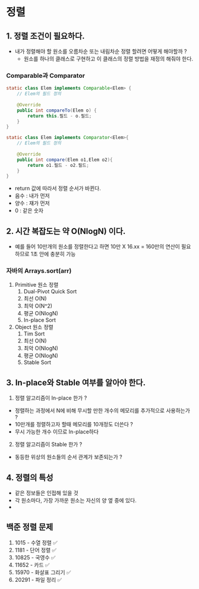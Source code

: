 # 정렬 

## 1. 정렬 조건이 필요하다.  

- 내가 정렬해야 할 원소를 오름차순 또는 내림차순 정렬 할려면 어떻게 해야할까 ? 
  - 원소를 하나의 클래스로 구현하고 이 클래스의 정렬 방법을 재정의 해줘야 한다. 


### Comparable과 Comparator

```java
static class Elem implements Comparable<Elem> {
    // Elem의 필드 정의 
    
    @Override
    public int compareTo(Elem o) {
        return this.필드 - o.필드;
    }
}
```

```java
static class Elem implements Comparator<Elem>{
    // Elem의 필드 정의
    
    @Override
    public int compare(Elem o1,Elem o2){
        return o1.필드 - o2.필드;
    }
}
```

- return 값에 따라서 정렬 순서가 바뀐다. 
- 음수 : 내가 먼저  
- 양수 : 쟤가 먼저 
- 0 : 같은 숫자

## 2. 시간 복잡도는 약 O(NlogN) 이다.
- 예를 들어 10만개의 원소를 정렬한다고 하면 10만 X 16.xx = 160만의 연산이 필요하므로 1초 안에 충분히 가능

### 자바의 Arrays.sort(arr)

1. Primitive 원소 정렬
   1. Dual-Pivot Quick Sort
   2. 최선 O(N)
   3. 최악 O(N^2)
   4. 평균 O(NlogN)
   5. In-place Sort
2. Object 원소 정렬
   1. Tim Sort 
   2. 최선 O(N)
   3. 최악 O(NlogN)
   4. 평균 O(NlogN)
   5. Stable Sort

## 3. In-place와 Stable 여부를 알아야 한다.

1. 정렬 알고리즘이 In-place 한가 ? 
- 정렬하는 과정에서 N에 비해 무시할 만한 개수의 메모리를 추가적으로 사용하는가 ? 
- 10만개를 정렬하고자 할때 메모리를 10개정도 더쓴다 ? 
- 무시 가능한 개수 이므로 In-place하다

2. 정렬 알고리즘이 Stable 한가 ? 
- 동등한 위상의 원소들의 순서 관계가 보존되는가 ? 

## 4. 정렬의 특성 
- 같은 정보들은 인접해 있을 것 
- 각 원소마다, 가장 가까운 원소는 자신의 양 옆 중에 있다. 
- 

## 백준 정렬 문제 
1. 1015 - 수열 정렬 ✅
2. 1181 - 단어 정렬 ✅
3. 10825 - 국영수 ✅
4. 11652 - 카드 ✅
5. 15970 - 화살표 그리기 ✅
6. 20291 - 파일 정리 ✅
